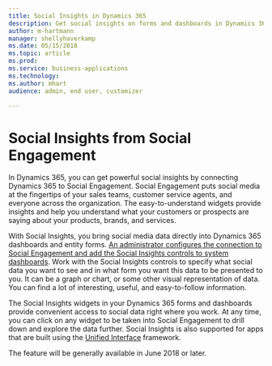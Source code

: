 ```yaml
---
title: Social Insights in Dynamics 365
description: Get social insights on forms and dashboards in Dynamics 365.
author: m-hartmann
manager: shellyhaverkamp
ms.date: 05/15/2018
ms.topic: article
ms.prod: 
ms.service: business-applications
ms.technology: 
ms.author: mhart
audience: admin, end user, customizer

---
```


# Social Insights from Social Engagement

In Dynamics 365, you can get powerful social insights by connecting Dynamics 365 to Social Engagement. Social Engagement puts social media at the fingertips of your sales teams, customer service agents, and everyone across the organization. The easy-to-understand widgets provide insights and help you understand what your customers or prospects are saying about your products, brands, and services. 

With Social Insights, you bring social media data directly into Dynamics 365 dashboards and entity forms. [An administrator configures the connection to Social Engagement and add the Social Insights controls to system dashboards](https://docs.microsoft.com/dynamics365/customer-engagement/social-engagement/integrate-social-engagement-dynamics-365). Work with the Social Insights controls to specify what social data you want to see and in what form you want this data to be presented to you. It can be a graph or chart, or some other visual representation of data. You can find a lot of interesting, useful, and easy-to-follow information.

The Social Insights widgets in your Dynamics 365 forms and dashboards provide convenient access to social data right where you work. At any time, you can click on any widget to be taken into Social Engagement to drill down and explore the data further. Social Insights is also supported for apps that are built using the [Unified Interface](https://docs.microsoft.com/dynamics365/customer-engagement/admin/about-unified-interface) framework.

The feature will be generally available in June 2018 or later. 